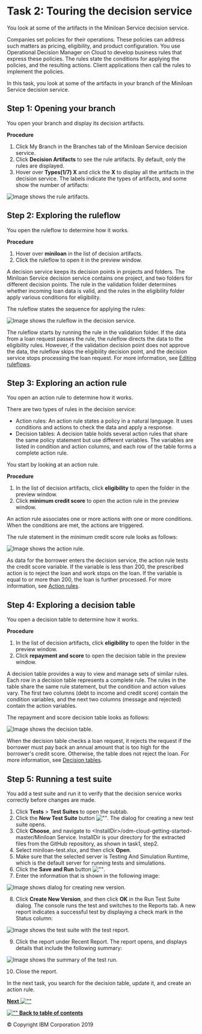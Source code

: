 # Task 2: Touring the decision service

You look at some of the artifacts in the Miniloan Service decision service.

Companies set policies for their operations. These policies can address such matters as pricing, eligibility, and product configuration. You use Operational Decision Manager on Cloud to develop business rules that express these policies. The rules state the conditions for applying the policies, and the resulting actions. Client applications then call the rules to implement the policies.

In this task, you look at some of the artifacts in your branch of the Miniloan Service decision service.

## Step 1: Opening your branch

You open your branch and display its decision artifacts.

**Procedure**
1.   Click My Branch in the Branches tab of the Miniloan Service decision service. 
2.   Click **Decision Artifacts** to see the rule artifacts. By default, only the rules are displayed.
3.   Hover over **Types(1/7) X** and click the **X** to display all the artifacts in the decision service. The labels indicate the types of artifacts, and some show the number of artifacts: 

![Image shows the rule artifacts.](../tut_cloud_getstart_ghimages/scrn_gs_start_artifacts.jpg)


## Step 2: Exploring the ruleflow

You open the ruleflow to determine how it works.

**Procedure**
1.   Hover over **miniloan** in the list of decision artifacts. 
2.   Click the ruleflow to open it in the preview window. 

A decision service keeps its decision points in projects and folders. The Miniloan Service decision service contains one project, and two folders for different decision points. The rule in the validation folder determines whether incoming loan data is valid, and the rules in the eligibility folder apply various conditions for eligibility.

The ruleflow states the sequence for applying the rules:

![Image shows the ruleflow in the decision service.](../tut_cloud_getstart_ghimages/scrn_gs_start_ruleflow.jpg)

The ruleflow starts by running the rule in the validation folder. If the data from a loan request passes the rule, the ruleflow directs the data to the eligibility rules. However, if the validation decision point does not approve the data, the ruleflow skips the eligibility decision point, and the decision service stops processing the loan request. For more information, see [Editing ruleflows](https://www.ibm.com/support/knowledgecenter/SS7J8H/com.ibm.odm.dcenter.bu.bconsole/ruleflows/tpc_bc_ruleflow_intro.html).

## Step 3: Exploring an action rule

You open an action rule to determine how it works.

There are two types of rules in the decision service:

-   Action rules: An action rule states a policy in a natural language. It uses conditions and actions to check the data and apply a response.
-   Decision tables: A decision table holds several action rules that share the same policy statement but use different variables. The variables are listed in condition and action columns, and each row of the table forms a complete action rule.

You start by looking at an action rule.

**Procedure**
1.   In the list of decision artifacts, click **eligibility** to open the folder in the preview window. 
2.   Click **minimum credit score** to open the action rule in the preview window. 

An action rule associates one or more actions with one or more conditions. When the conditions are met, the actions are triggered.

The rule statement in the minimum credit score rule looks as follows:

![Image shows the action rule.](../tut_cloud_getstart_ghimages/scrn_gs_start_arule.jpg)

As data for the borrower enters the decision service, the action rule tests the credit score variable. If the variable is less than 200, the prescribed action is to reject the loan and work stops on the loan. If the variable is equal to or more than 200, the loan is further processed. For more information, see [Action rules](https://www.ibm.com/support/knowledgecenter/SS7J8H/com.ibm.odm.dcenter.bu.bconsole/arules/con_bc_arules_overview.html).

## Step 4: Exploring a decision table

You open a decision table to determine how it works.

**Procedure**
1.   In the list of decision artifacts, click **eligibility** to open the folder in the preview window. 
2.   Click **repayment and score** to open the decision table in the preview window. 

A decision table provides a way to view and manage sets of similar rules. Each row in a decision table represents a complete rule. The rules in the table share the same rule statement, but the condition and action values vary. The first two columns \(debt to income and credit score\) contain the condition variables, and the next two columns \(message and rejected\) contain the action variables.

The repayment and score decision table looks as follows:

![Image shows the decision table.](../tut_cloud_getstart_ghimages/scrn_gs_start_dtable.jpg)

When the decision table checks a loan request, it rejects the request if the borrower must pay back an annual amount that is too high for the borrower's credit score. Otherwise, the table does not reject the loan. For more information, see [Decision tables](https://www.ibm.com/support/knowledgecenter/SS7J8H/com.ibm.odm.dcenter.bu.bconsole/dtables/con_bc_dtables_overview.html).

## Step 5: Running a test suite

You add a test suite and run it to verify that the decision service works correctly before changes are made.

1.   Click **Tests** \> **Test Suites** to open the subtab. 
2.   Click the **New Test Suite** button ![""](../tut_cloud_getstart_ghimages/icon_gs_releases_plus.jpg). The dialog for creating a new test suite opens.
3.   Click **Choose**, and navigate to <InstallDir\>/odm-cloud-getting-started-master/Miniloan Service. InstallDir is your directory for the extracted files from the GitHub repository, as shown in task1, step2.
4.   Select miniloan-test.xlsx, and then click **Open**. 
5.   Make sure that the selected server is Testing And Simulation Runtime, which is the default server for running tests and simulations. 
6.   Click the **Save and Run** button ![""](../tut_cloud_getstart_ghimages/icon_gs_releases_srbutton.jpg). 
7.   Enter the information that is shown in the following image: 

![Image shows dialog for creating new version.](../tut_cloud_getstart_ghimages/scrn_gs_releases_dialog3.jpg)

8.   Click **Create New Version**, and then click **OK** in the Run Test Suite dialog. The console runs the test and switches to the Reports tab. A new report indicates a successful test by displaying a check mark in the Status column:

![Image shows the test suite with the test report.](../tut_cloud_getstart_ghimages/scrn_gs_releases_treport.jpg)

9.   Click the report under Recent Report. The report opens, and displays details that include the following summary:

![Image shows the summary of the test run.](../tut_cloud_getstart_ghimages/scrn_gs_releases_report2.jpg)

10.   Close the report. 

In the next task, you search for the decision table, update it, and create an action rule.

[**Next** ![""](../tut_cloud_getstart_ghimages/next.jpg)](../tut_cloud_getstart_ghtopics/tut_cloud_getstart_rules_lsn.md)

[![""](../tut_cloud_getstart_ghimages/home.jpg) **Back to table of contents**](../README.md)

© Copyright IBM Corporation 2019


